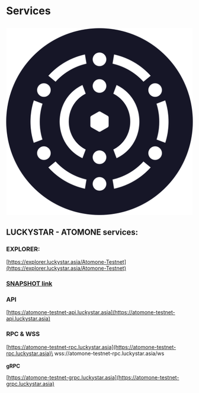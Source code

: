 # Services

## ![](../../../.gitbook/assets/atomone.png)

## LUCKYSTAR - ATOMONE services:

### EXPLORER:&#x20;

[https://explorer.luckystar.asia/Atomone-Testnet](https://explorer.luckystar.asia/Atomone-Testnet)

### [SNAPSHOT link](snapshot.md)

### API

[https://atomone-testnet-api.luckystar.asia](https://atomone-testnet-api.luckystar.asia)

### RPC & WSS

[https://atomone-testnet-rpc.luckystar.asia](https://atomone-testnet-rpc.luckystar.asia)\
wss://atomone-testnet-rpc.luckystar.asia/ws\
\
**gRPC**

[https://atomone-testnet-grpc.luckystar.asia](https://atomone-testnet-grpc.luckystar.asia)

